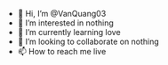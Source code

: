- 👋 Hi, I’m @VanQuang03
- 👀 I’m interested in nothing
- 🌱 I’m currently learning love
- 💞️ I’m looking to collaborate on nothing
- 📫 How to reach me live

<!---
VanQuang03/VanQuang03 is a ✨ special ✨ repository because its `README.md` (this file) appears on your GitHub profile.
You can click the Preview link to take a look at your changes.
--->
